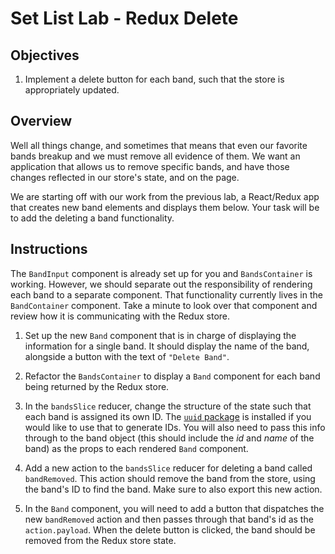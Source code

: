 # Set List Lab - Redux Delete

## Objectives

1. Implement a delete button for each band, such that the store is appropriately
   updated.

## Overview

Well all things change, and sometimes that means that even our favorite bands
breakup and we must remove all evidence of them. We want an application that
allows us to remove specific bands, and have those changes reflected in our
store's state, and on the page.

We are starting off with our work from the previous lab, a React/Redux app that
creates new band elements and displays them below. Your task will be to add the
deleting a band functionality.

## Instructions

The `BandInput` component is already set up for you and `BandsContainer` is
working. However, we should separate out the responsibility of rendering each
band to a separate component. That functionality currently lives in the
`BandContainer` component. Take a minute to look over that component and review
how it is communicating with the Redux store.

1. Set up the new `Band` component that is in charge of displaying the
   information for a single band. It should display the name of the band,
   alongside a button with the text of `"Delete Band"`.

2. Refactor the `BandsContainer` to display a `Band` component for each band
   being returned by the Redux store.

3. In the `bandsSlice` reducer, change the structure of the state such that each
   band is assigned its own ID. The
   [`uuid` package](https://www.npmjs.com/package/uuid) is installed if you
   would like to use that to generate IDs. You will also need to pass this info
   through to the band object (this should include the _id_ and _name_ of the
   band) as the props to each rendered `Band` component.

4. Add a new action to the `bandsSlice` reducer for deleting a band called
   `bandRemoved`. This action should remove the band from the store, using the
   band's ID to find the band. Make sure to also export this new action.

5. In the `Band` component, you will need to add a button that dispatches the
   new `bandRemoved` action and then passes through that band's id as the
   `action.payload`. When the delete button is clicked, the band should be
   removed from the Redux store state.
